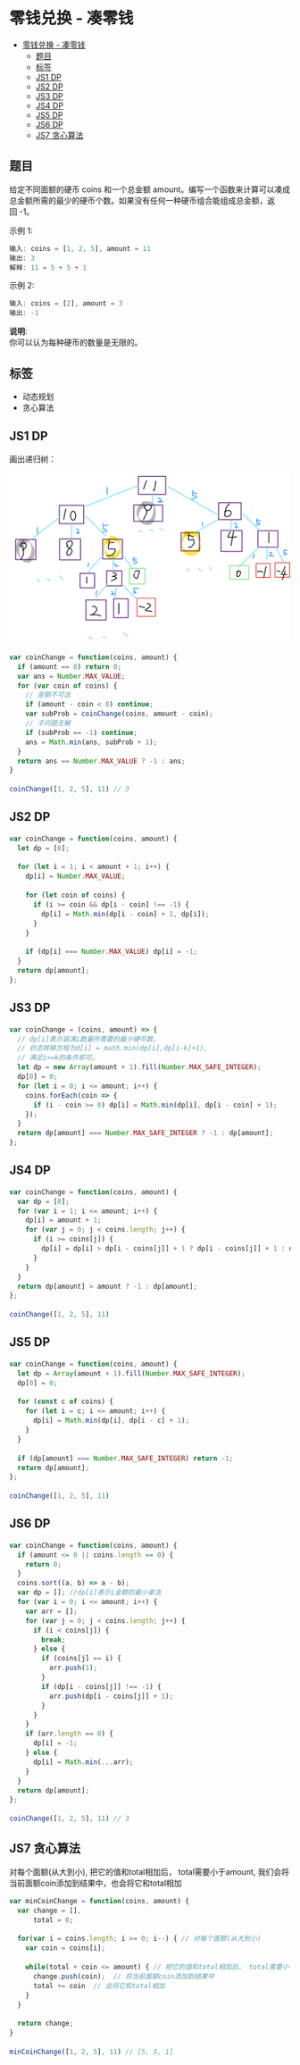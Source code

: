 零钱兑换 - 凑零钱
===
<!-- TOC -->

- [零钱兑换 - 凑零钱](#零钱兑换---凑零钱)
  - [题目](#题目)
  - [标签](#标签)
  - [JS1 DP](#js1-dp)
  - [JS2 DP](#js2-dp)
  - [JS3 DP](#js3-dp)
  - [JS4 DP](#js4-dp)
  - [JS5 DP](#js5-dp)
  - [JS6 DP](#js6-dp)
  - [JS7 贪心算法](#js7-贪心算法)

<!-- /TOC -->

## 题目
给定不同面额的硬币 coins 和一个总金额 amount。编写一个函数来计算可以凑成总金额所需的最少的硬币个数。如果没有任何一种硬币组合能组成总金额，返回 -1。

示例 1:
```js
输入: coins = [1, 2, 5], amount = 11
输出: 3 
解释: 11 = 5 + 5 + 1
```

示例 2:
```js
输入: coins = [2], amount = 3
输出: -1
```

**说明**:  
你可以认为每种硬币的数量是无限的。

## 标签
- 动态规划
- 贪心算法

## JS1 DP
画出递归树：

![dtgu6.png](../resource/assets/算法/dtgu6.png)

```js
var coinChange = function(coins, amount) {
  if (amount == 0) return 0;
  var ans = Number.MAX_VALUE;
  for (var coin of coins) {
    // 金额不可达
    if (amount - coin < 0) continue;
    var subProb = coinChange(coins, amount - coin);
    // 子问题无解
    if (subProb == -1) continue;
    ans = Math.min(ans, subProb + 1);
  }
  return ans == Number.MAX_VALUE ? -1 : ans;
}

coinChange([1, 2, 5], 11) // 3
```

## JS2 DP
```js
var coinChange = function(coins, amount) {
  let dp = [0];

  for (let i = 1; i < amount + 1; i++) {
    dp[i] = Number.MAX_VALUE;

    for (let coin of coins) {
      if (i >= coin && dp[i - coin] !== -1) {
        dp[i] = Math.min(dp[i - coin] + 1, dp[i]);
      }
    }

    if (dp[i] === Number.MAX_VALUE) dp[i] = -1;
  }
  return dp[amount];
};
```

## JS3 DP
```js
var coinChange = (coins, amount) => {
  // dp[i]表示装满i数量所需要的最少硬币数，
  // 状态转移方程为d[i] = math.min(dp[i],dp[i-k]+1),
  // 满足i>=k的条件即可。
  let dp = new Array(amount + 1).fill(Number.MAX_SAFE_INTEGER);
  dp[0] = 0;
  for (let i = 0; i <= amount; i++) {
    coins.forEach(coin => {
      if (i - coin >= 0) dp[i] = Math.min(dp[i], dp[i - coin] + 1);
    });
  }
  return dp[amount] === Number.MAX_SAFE_INTEGER ? -1 : dp[amount];
};
```

## JS4 DP
```js
var coinChange = function(coins, amount) {
  var dp = [0];
  for (var i = 1; i <= amount; i++) {
    dp[i] = amount + 1;
    for (var j = 0; j < coins.length; j++) {
      if (i >= coins[j]) {
        dp[i] = dp[i] > dp[i - coins[j]] + 1 ? dp[i - coins[j]] + 1 : dp[i];
      }
    }
  }
  return dp[amount] > amount ? -1 : dp[amount];
};

coinChange([1, 2, 5], 11)
```

## JS5 DP
```js
var coinChange = function(coins, amount) {
  let dp = Array(amount + 1).fill(Number.MAX_SAFE_INTEGER);
  dp[0] = 0;

  for (const c of coins) {
    for (let i = c; i <= amount; i++) {
      dp[i] = Math.min(dp[i], dp[i - c] + 1);
    }
  }

  if (dp[amount] === Number.MAX_SAFE_INTEGER) return -1;
  return dp[amount];
};

coinChange([1, 2, 5], 11)
```


## JS6 DP
```js
var coinChange = function(coins, amount) {
  if (amount <= 0 || coins.length == 0) {
    return 0;
  }
  coins.sort((a, b) => a - b);
  var dp = []; //dp[i]表示i金额的最小拿法
  for (var i = 0; i <= amount; i++) {
    var arr = [];
    for (var j = 0; j < coins.length; j++) {
      if (i < coins[j]) {
        break;
      } else {
        if (coins[j] == i) {
          arr.push(1);
        }
        if (dp[i - coins[j]] !== -1) {
          arr.push(dp[i - coins[j]] + 1);
        }
      }
    }
    if (arr.length == 0) {
      dp[i] = -1;
    } else {
      dp[i] = Math.min(...arr);
    }
  }
  return dp[amount];
};

coinChange([1, 2, 5], 11) // 3
```

## JS7 贪心算法
对每个面额(从大到小), 把它的值和total相加后， total需要小于amount, 我们会将当前面额coin添加到结果中，也会将它和total相加
```js
var minCoinChange = function(coins, amount) {
  var change = [],
      total = 0;

  for(var i = coins.length; i >= 0; i--) { // 对每个面额(从大到小)
    var coin = coins[i];

    while(total + coin <= amount) { // 把它的值和total相加后， total需要小于amount
      change.push(coin);  // 将当前面额coin添加到结果中
      total += coin  // 会将它和total相加
    }
  }

  return change;
}

minCoinChange([1, 2, 5], 11) // [5, 5, 1]
```